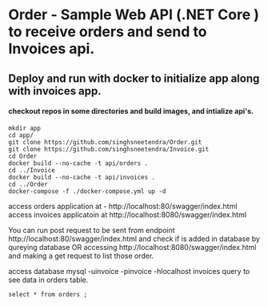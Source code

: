 # Order - Sample Web API (.NET Core ) to receive orders and send to Invoices api.

## Deploy and run with docker to initialize app along with invoices app.

#### checkout repos in some directories and build images, and intialize api's.
```
mkdir app
cd app/
git clone https://github.com/singhsneetendra/Order.git
git clone https://github.com/singhsneetendra/Invoice.git
cd Order
docker build --no-cache -t api/orders .
cd ../Invoice
docker build --no-cache -t api/invoices .
cd ../Order
docker-compose -f ./docker-compose.yml up -d 
```
access orders application at - http://localhost:80/swagger/index.html
access invoices applicatoin at http://localhost:8080/swagger/index.html

You can run post request to be sent from endpoint http://localhost:80/swagger/index.html and check if is added in database by qureying database OR accessing http://localhost:8080/swagger/index.html and making a get request to list those order. 

access database mysql -uinvoice -pinvoice -hlocalhost invoices
query to see data in orders table. 
```
select * from orders ;
```
